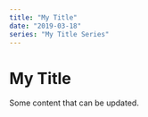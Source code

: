 ```yaml
---
title: "My Title"
date: "2019-03-18"
series: "My Title Series"
---
```


# My Title

<!-- TOC -->

Some content that can be updated.
